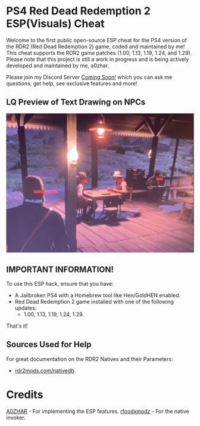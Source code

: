 # PS4 Red Dead Redemption 2 ESP(Visuals) Cheat
Welcome to the first public open-source ESP cheat for the PS4 version of the RDR2 (Red Dead Redemption 2) game, coded and maintained by me! This cheat supports the RDR2 game patches (1.00, 1.13, 1.19, 1.24, and 1.29). Please note that this project is still a work in progress and is being actively developed and maintained by me, a0zhar.<br>

Please join my Discord Server [Coming Soon!](https://discord.com/) which you can ask me questions, get help, see exclusive features and more!

## LQ Preview of Text Drawing on NPCs
![Sorry for the Low Quality](/img/name_drawing.png)

## IMPORTANT INFORMATION!
To use this ESP hack, ensure that you have:
- A Jailbroken PS4 with a Homebrew tool like Hen/GoldHEN enabled.
- Red Dead Redemption 2 game installed with one of the following updates:
  - 1.00, 1.13, 1.19, 1.24, 1.29.

That's it!

## Sources Used for Help
For great documentation on the RDR2 Natives and their Parameters:
- [rdr2mods.com/nativedb](https://www.rdr2mods.com/nativedb/search/).

# Credits
[A0ZHAR](http://github.com/a0zhar) - For implementing the ESP features.
[rfoodxmodz](http://github.com/rfoodxmodz) - For the native invoker.
